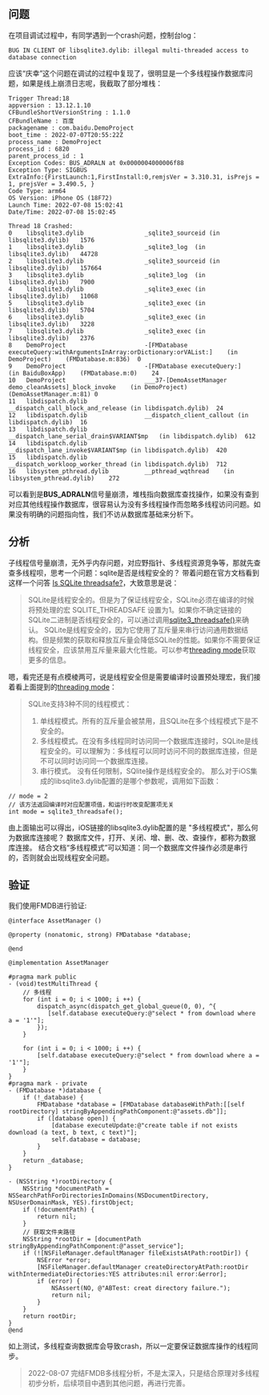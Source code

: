 ## 问题
在项目调试过程中，有同学遇到一个crash问题，控制台log：
```
BUG IN CLIENT OF libsqlite3.dylib: illegal multi-threaded access to database connection
```
应该“庆幸”这个问题在调试的过程中复现了，很明显是一个多线程操作数据库问题，如果是线上崩溃日志呢，我截取了部分堆栈：
```
Trigger Thread:18
appversion : 13.12.1.10
CFBundleShortVersionString : 1.1.0
CFBundleName : 百度
packagename : com.baidu.DemoProject
boot_time : 2022-07-07T20:55:22Z
process_name : DemoProject
process_id : 6820
parent_process_id : 1
Exception Codes: BUS_ADRALN at 0x0000004000006f88
Exception Type: SIGBUS
ExtraInfo:{FirstLaunch:1,FirstInstall:0,remjsVer = 3.310.31, isPrejs = 1, prejsVer = 3.490.5, }
Code Type: arm64
OS Version: iPhone OS (18F72)
Launch Time: 2022-07-08 15:02:41
Date/Time: 2022-07-08 15:02:45

Thread 18 Crashed:
0    libsqlite3.dylib                 _sqlite3_sourceid	(in libsqlite3.dylib)	1576
1    libsqlite3.dylib                 _sqlite3_log	(in libsqlite3.dylib)	44728
2    libsqlite3.dylib                 _sqlite3_sourceid	(in libsqlite3.dylib)	157664
3    libsqlite3.dylib                 _sqlite3_log	(in libsqlite3.dylib)	7900
4    libsqlite3.dylib                 _sqlite3_exec	(in libsqlite3.dylib)	11068
5    libsqlite3.dylib                 _sqlite3_exec	(in libsqlite3.dylib)	5704
6    libsqlite3.dylib                 _sqlite3_exec	(in libsqlite3.dylib)	3228
7    libsqlite3.dylib                 _sqlite3_exec	(in libsqlite3.dylib)	2376
8    DemoProject                      -[FMDatabase executeQuery:withArgumentsInArray:orDictionary:orVAList:]	(in DemoProject)	(FMDatabase.m:836)	0
9    DemoProject                      -[FMDatabase executeQuery:]	(in BaiduBoxApp)	(FMDatabase.m:0)	24
10   DemoProject                      ___37-[DemoAssetManager demo_cleanAssets]_block_invoke	(in DemoProject)	(DemoAssetManager.m:81)	0
11   libdispatch.dylib                __dispatch_call_block_and_release	(in libdispatch.dylib)	24
12   libdispatch.dylib                __dispatch_client_callout	(in libdispatch.dylib)	16
13   libdispatch.dylib                __dispatch_lane_serial_drain$VARIANT$mp	(in libdispatch.dylib)	612
14   libdispatch.dylib                __dispatch_lane_invoke$VARIANT$mp	(in libdispatch.dylib)	420
15   libdispatch.dylib                __dispatch_workloop_worker_thread	(in libdispatch.dylib)	712
16   libsystem_pthread.dylib          __pthread_wqthread	(in libsystem_pthread.dylib)	272
```
可以看到是**BUS_ADRALN**信号量崩溃，堆栈指向数据库查找操作，如果没有查到对应其他线程操作数据库，很容易认为没有多线程操作而忽略多线程访问问题。如果没有明确的问题指向性，我们不访从数据库基础来分析下。
## 分析
子线程信号量崩溃，无外乎内存问题，对应野指针、多线程资源竞争等，那就先查查多线程呗，思考一个问题：sqlite是否是线程安全的？
带着问题在官方文档看到这样一个问答 [Is SQLite threadsafe?](https://www.sqlite.org/faq.html#q6)，大致意思是说：
> SQLite是线程安全的。但是为了保证线程安全，SQLite必须在编译的时候将预处理的宏 SQLITE_THREADSAFE 设置为1。如果你不确定链接的SQLite二进制是否线程安全的，可以通过调用[sqlite3_threadsafe()](https://www.sqlite.org/c3ref/threadsafe.html)来确认。
> SQLite是线程安全的，因为它使用了互斥量来串行访问通用数据结构。但是频繁的获取和释放互斥量会降低SQLite的性能。如果你不需要保证线程安全，应该禁用互斥量来最大化性能。可以参考[threading mode](https://www.sqlite.org/threadsafe.html)获取更多的信息。

嗯，看完还是有点模棱两可，说是线程安全但是需要编译时设置预处理宏，我们接着看上面提到的[threading mode](https://www.sqlite.org/threadsafe.html)：
> SQLite支持3种不同的线程模式：
> 1. 单线程模式。所有的互斥量会被禁用，且SQLite在多个线程模式下是不安全的。
> 2. 多线程模式。在没有多线程同时访问同一个数据库连接时，SQLite是线程安全的。可以理解为：多线程可以同时访问不同的数据库连接，但是不可以同时访问同一个数据库连接。
> 3. 串行模式。 没有任何限制，SQlite操作是线程安全的。
那么对于iOS集成的libsqlite3.dylib配置的是哪个参数呢，调用如下函数：
```
// mode = 2
// 该方法返回编译时对应配置项值，和运行时改变配置项无关
int mode = sqlite3_threadsafe(); 
```
由上面输出可以得出，iOS链接的libsqlite3.dylib配置的是 "多线程模式"，那么何为数据库连接呢？
数据库文件，打开、关闭、增、删、改、查操作，都称为数据库连接。
结合文档“多线程模式”可以知道：同一个数据库文件操作必须是串行的，否则就会出现线程安全问题。

## 验证
我们使用FMDB进行验证:
```
@interface AssetManager ()

@property (nonatomic, strong) FMDatabase *database;

@end

@implementation AssetManager

#pragma mark public
- (void)testMultiThread {
    // 多线程
    for (int i = 0; i < 1000; i ++) {
        dispatch_async(dispatch_get_global_queue(0, 0), ^{
           [self.database executeQuery:@"select * from download where a = '1'"];
        });
    }
    
    for (int i = 0; i < 1000; i ++) {
        [self.database executeQuery:@"select * from download where a = '1'"];
    }
}
#pragma mark - private 
- (FMDatabase *)database {
    if (!_database) {
        FMDatabase *database = [FMDatabase databaseWithPath:[[self rootDirectory] stringByAppendingPathComponent:@"assets.db"]];
        if ([database open]) {
            [database executeUpdate:@"create table if not exists download (a text, b text, c text)"];
            self.database = database;
        }
    }
    return _database;
}

- (NSString *)rootDirectory {
    NSString *documentPath = NSSearchPathForDirectoriesInDomains(NSDocumentDirectory, NSUserDomainMask, YES).firstObject;
    if (!documentPath) {
        return nil;
    }
    // 获取文件夹路径
    NSString *rootDir = [documentPath stringByAppendingPathComponent:@"asset_service"];
    if (![NSFileManager.defaultManager fileExistsAtPath:rootDir]) {
        NSError *error;
        [NSFileManager.defaultManager createDirectoryAtPath:rootDir withIntermediateDirectories:YES attributes:nil error:&error];
        if (error) {
            NSAssert(NO, @"ABTest: creat directory failure.");
            return nil;
        }
    }
    return rootDir;
}
@end
```
如上测试，多线程查询数据库会导致crash，所以一定要保证数据库操作的线程同步。
> 2022-08-07 完结FMDB多线程分析，不是太深入，只是结合原理对多线程初步分析，后续项目中遇到其他问题，再进行完善。
